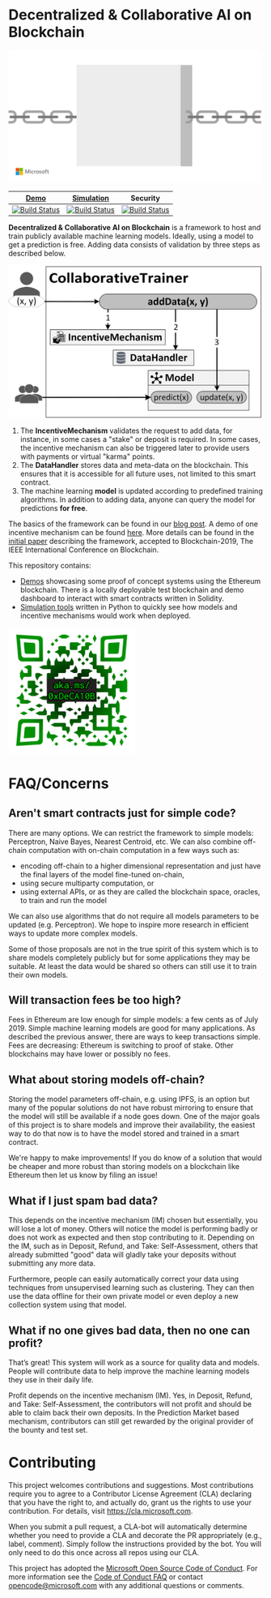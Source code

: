 # Decentralized & Collaborative AI on Blockchain

<img src="./assets/logo.gif?raw=true" width=500 alt="Animated logo for the project. A neural network appears on a block. The nodes change color until finally converging. The block slides away on a chain and the process restarts on the next blank block.">

<!-- Put horizontally since build status badges are normally horizontal. -->
| [Demo][demo-folder] | [Simulation][simulation-folder] | Security |
|:-:|:-:|:-:|
| [![Build Status](https://dev.azure.com/maluuba/0xDeCA10B/_apis/build/status/demo-CI?branchName=master)](https://dev.azure.com/maluuba/0xDeCA10B/_build/latest?definitionId=116&branchName=master) | [![Build Status](https://dev.azure.com/maluuba/0xDeCA10B/_apis/build/status/simulation-CI?branchName=master)](https://dev.azure.com/maluuba/0xDeCA10B/_build/latest?definitionId=117&branchName=master) | [![Build Status](https://dev.azure.com/maluuba/0xDeCA10B/_apis/build/status/Security%20Checks?branchName=master)](https://dev.azure.com/maluuba/0xDeCA10B/_build/latest?definitionId=118&branchName=master) |

**Decentralized & Collaborative AI on Blockchain** is a framework to host and train publicly available machine learning models.
Ideally, using a model to get a prediction is free.
Adding data consists of validation by three steps as described below.

<img src="./assets/architecture_flow.png?raw=true" width=500 alt="Picture of a someone sending data to the addData method in CollaborativeTrainer which sends data to the 3 main components as further described next.">

1. The **IncentiveMechanism** validates the request to add data, for instance, in some cases a "stake" or deposit is required. In some cases, the incentive mechanism can also be triggered later to provide users with payments or virtual "karma" points.
2. The **DataHandler** stores data and meta-data on the blockchain. This ensures that it is accessible for all future uses, not limited to this smart contract.
3. The machine learning **model** is updated according to predefined training algorithms. In addition to adding data, anyone can query the model for predictions **for free**.

The basics of the framework can be found in our [blog post][blog1].
A demo of one incentive mechanism can be found [here][demo].
More details can be found in the [initial paper][overview-paper] describing the framework, accepted to Blockchain-2019, The IEEE International Conference on Blockchain.

This repository contains:
* [Demos][demo-folder] showcasing some proof of concept systems using the Ethereum blockchain. There is a locally deployable test blockchain and demo dashboard to interact with smart contracts written in Solidity.
* [Simulation tools][simulation-folder] written in Python to quickly see how models and incentive mechanisms would work when deployed.

<img src="./assets/aka.ms 0xDeCA10B QR.png?raw=true" width=250 alt="Picture of a QR code with aka.ms/0xDeCA10B written in the middle.">

# FAQ/Concerns

## Aren't smart contracts just for simple code? 
There are many options.
We can restrict the framework to simple models: Perceptron, Naive Bayes, Nearest Centroid, etc.
We can also combine off-chain computation with on-chain computation in a few ways such as:
* encoding off-chain to a higher dimensional representation and just have the final layers of the model fine-tuned on-chain,
* using secure multiparty computation, or
* using external APIs, or as they are called the blockchain space, oracles, to train and run the model

We can also use algorithms that do not require all models parameters to be updated (e.g. Perceptron).
We hope to inspire more research in efficient ways to update more complex models.

Some of those proposals are not in the true spirit of this system which is to share models completely publicly but for some applications they may be suitable.
At least the data would be shared so others can still use it to train their own models.

## Will transaction fees be too high?
Fees in Ethereum are low enough for simple models: a few cents as of July 2019.
Simple machine learning models are good for many applications.
As described the previous answer, there are ways to keep transactions simple.
Fees are decreasing: Ethereum is switching to proof of stake.
Other blockchains may have lower or possibly no fees.

## What about storing models off-chain?
Storing the model parameters off-chain, e.g. using IPFS, is an option but many of the popular solutions do not have robust mirroring to ensure that the model will still be available if a node goes down.
One of the major goals of this project is to share models and improve their availability, the easiest way to do that now is to have the model stored and trained in a smart contract.

We're happy to make improvements! If you do know of a solution that would be cheaper and more robust than storing models on a blockchain like Ethereum then let us know by filing an issue!

## What if I just spam bad data?
This depends on the incentive mechanism (IM) chosen but essentially, you will lose a lot of money.
Others will notice the model is performing badly or does not work as expected and then stop contributing to it.
Depending on the IM, such as in Deposit, Refund, and Take: Self-Assessment, others that already submitted "good" data will gladly take your deposits without submitting any more data.

Furthermore, people can easily automatically correct your data using techniques from unsupervised learning such as clustering.
They can then use the data offline for their own private model or even deploy a new collection system using that model.

## What if no one gives bad data, then no one can profit?
That’s great!
This system will work as a source for quality data and models.
People will contribute data to help improve the machine learning models they use in their daily life.

Profit depends on the incentive mechanism (IM).
Yes, in Deposit, Refund, and Take: Self-Assessment, the contributors will not profit and should be able to claim back their own deposits.
In the Prediction Market based mechanism, contributors can still get rewarded by the original provider of the bounty and test set.

# Contributing

This project welcomes contributions and suggestions.  Most contributions require you to agree to a
Contributor License Agreement (CLA) declaring that you have the right to, and actually do, grant us
the rights to use your contribution. For details, visit https://cla.microsoft.com.

When you submit a pull request, a CLA-bot will automatically determine whether you need to provide
a CLA and decorate the PR appropriately (e.g., label, comment). Simply follow the instructions
provided by the bot. You will only need to do this once across all repos using our CLA.

This project has adopted the [Microsoft Open Source Code of Conduct](https://opensource.microsoft.com/codeofconduct/).
For more information see the [Code of Conduct FAQ](https://opensource.microsoft.com/codeofconduct/faq/) or
contact [opencode@microsoft.com](mailto:opencode@microsoft.com) with any additional questions or comments.

[demo-folder]: demo/
[simulation-folder]: simulation/

[demo]: https://aka.ms/0xDeCA10B-demo
[blog1]: https://aka.ms/0xDeCA10B-blog1
[overview-paper]: https://aka.ms/0xDeCA10B-paper
